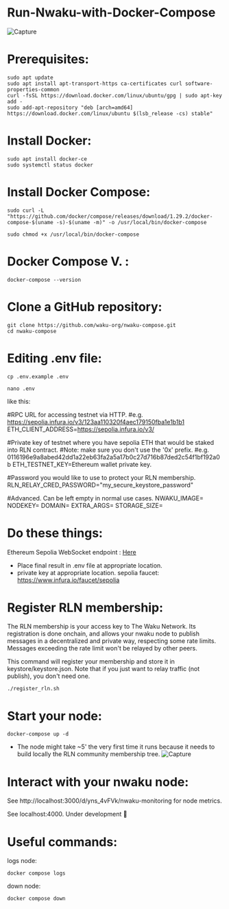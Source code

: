 # Run-Nwaku-with-Docker-Compose
![Capture](https://github.com/Rezaheydariii/Run-Nwaku-with-Docker-Compose/assets/140112620/01dbf6e0-e499-4fb4-b4bd-e95f1ba94851)
# Prerequisites:
```
sudo apt update
sudo apt install apt-transport-https ca-certificates curl software-properties-common
curl -fsSL https://download.docker.com/linux/ubuntu/gpg | sudo apt-key add -
sudo add-apt-repository "deb [arch=amd64] https://download.docker.com/linux/ubuntu $(lsb_release -cs) stable"
```
# Install Docker:
```
sudo apt install docker-ce
sudo systemctl status docker
```
# Install Docker Compose:
```
sudo curl -L "https://github.com/docker/compose/releases/download/1.29.2/docker-compose-$(uname -s)-$(uname -m)" -o /usr/local/bin/docker-compose
```
```
sudo chmod +x /usr/local/bin/docker-compose
```
# Docker Compose V. :
```
docker-compose --version
```
# Clone a GitHub repository:
```
git clone https://github.com/waku-org/nwaku-compose.git
cd nwaku-compose
```
# Editing  .env file:
```
cp .env.example .env
```
```
nano .env
```
like this:

#RPC URL for accessing testnet via HTTP.
#e.g. https://sepolia.infura.io/v3/123aa110320f4aec179150fba1e1b1b1
ETH_CLIENT_ADDRESS=https://sepolia.infura.io/v3/<key>

#Private key of testnet where you have sepolia ETH that would be staked into RLN contract.
#Note: make sure you don't use the '0x' prefix.
#e.g. 0116196e9a8abed42dd1a22eb63fa2a5a17b0c27d716b87ded2c54f1bf192a0b
ETH_TESTNET_KEY=Ethereum wallet private key.

#Password you would like to use to protect your RLN membership.
RLN_RELAY_CRED_PASSWORD="my_secure_keystore_password"

#Advanced. Can be left empty in normal use cases.
NWAKU_IMAGE=
NODEKEY=
DOMAIN=
EXTRA_ARGS=
STORAGE_SIZE=

# Do these things:
Ethereum Sepolia WebSocket endpoint : [Here](https://github.com/waku-org/nwaku/blob/master/docs/tutorial/pre-requisites-of-running-on-chain-spam-protected-chat2.md#3-access-a-node-on-the-sepolia-testnet-using-infura )
* Place final result in  .env file at appropriate location.
* private key at appropriate location.
sepolia faucet: https://www.infura.io/faucet/sepolia
# Register RLN membership:
The RLN membership is your access key to The Waku Network. Its registration is done onchain, and allows your nwaku node to publish messages in a decentralized and private way, respecting some rate limits. Messages exceeding the rate limit won't be relayed by other peers.

This command will register your membership and store it in keystore/keystore.json. Note that if you just want to relay traffic (not publish), you don't need one.
```
./register_rln.sh
```
#  Start your node:
```
docker-compose up -d
```
* The node might take ~5' the very first time it runs because it needs to build locally the RLN community membership tree.
![Capture](https://github.com/Rezaheydariii/Run-Nwaku-with-Docker-Compose/assets/140112620/876f92dd-d159-4b52-91a9-3e0a726f4c38)

#  Interact with your nwaku node:
See http://localhost:3000/d/yns_4vFVk/nwaku-monitoring for node metrics.

See localhost:4000. Under development 🚧


# Useful commands:
logs node:
```
docker compose logs
```
down node:
```
docker compose down
```


